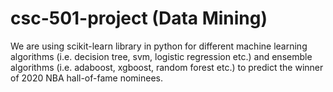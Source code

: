 # csc-501-project (Data Mining)
We are using scikit-learn library in python for different machine learning algorithms (i.e. decision tree, svm, logistic regression etc.) and ensemble algorithms (i.e. adaboost, xgboost, random forest etc.) to predict the winner of 2020 NBA hall-of-fame nominees.
